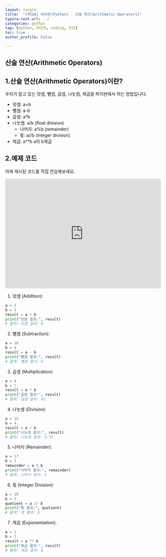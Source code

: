 ```yaml
---
layout: single
title:  "[핵심6] 파이썬(Python) - 산술 연산(Arithmetic Operators)"
typora-root-url: ../
categories: python
tag: [python, 파이썬, coding, 코딩]
toc: true
author_profile: False

---
```


## 산술 연산(Arithmetic Operators)

## 1.산술 연산(Arithmetic Operators)이란?
우리가 알고 있는 덧셈, 뺄셈, 곱셈, 나눗셈, 제곱을 파이썬에서 하는 방법입니다. 


*   덧셈: a+b
*   뺄셈: a-b
*   곱셈: a*b
*   나눗셈: a/b (float division)
      - 나머지: a%b (remainder)
      - 몫: a//b (integer division)
*   제곱: a**b a의 b제곱

## 2.예제 코드

아래 제시된 코드를 직접 연습해보세요. 

<iframe src="https://trinket.io/embed/python/3d8d7ce66b" width="100%" height="356" frameborder="0" marginwidth="0" marginheight="0" allowfullscreen></iframe>

1. 덧셈 (Addition):
```python
a = 5
b = 3
result = a + b
print("덧셈 결과:", result)
# 출력: 덧셈 결과: 8
```

2. 뺄셈 (Subtraction):
```python
a = 10
b = 4
result = a - b
print("뺄셈 결과:", result)
# 출력: 뺄셈 결과: 6
```

3. 곱셈 (Multiplication):
```python
a = 6
b = 7
result = a * b
print("곱셈 결과:", result)
# 출력: 곱셈 결과: 42
```

4. 나눗셈 (Division):
```python
a = 15
b = 4
result = a / b
print("나눗셈 결과:", result)
# 출력: 나눗셈 결과: 3.75
```

5. 나머지 (Remainder):
```python
a = 17
b = 5
remainder = a % b
print("나머지 결과:", remainder)
# 출력: 나머지 결과: 2
```

6. 몫 (Integer Division):
```python
a = 20
b = 3
quotient = a // b
print("몫 결과:", quotient)
# 출력: 몫 결과: 6
```

7. 제곱 (Exponentiation):
```python
a = 2
b = 3
result = a ** b
print("제곱 결과:", result)
# 출력: 제곱 결과: 8
```


